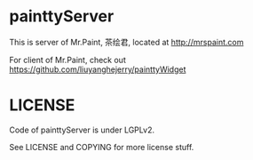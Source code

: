 painttyServer
=============

This is server of Mr.Paint, 茶绘君, located at http://mrspaint.com

For client of Mr.Paint, check out https://github.com/liuyanghejerry/painttyWidget

LICENSE
=======

Code of painttyServer is under LGPLv2.

See LICENSE and COPYING for more license stuff.